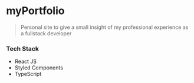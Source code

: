 # myPortfolio
> Personal site to give a small insight of my professional experience as a fullstack developer

### Tech Stack

* React JS
* Styled Components
* TypeScript
